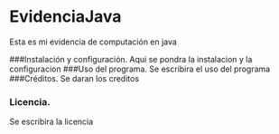 # EvidenciaJava
Esta es mi evidencia de computación en java

###Instalación y configuración.
Aqui se pondra la instalacion y la configuracion
###Uso del programa.
Se escribira el uso del programa
###Créditos.
Se daran los creditos 
### Licencia.
Se escribira la licencia
